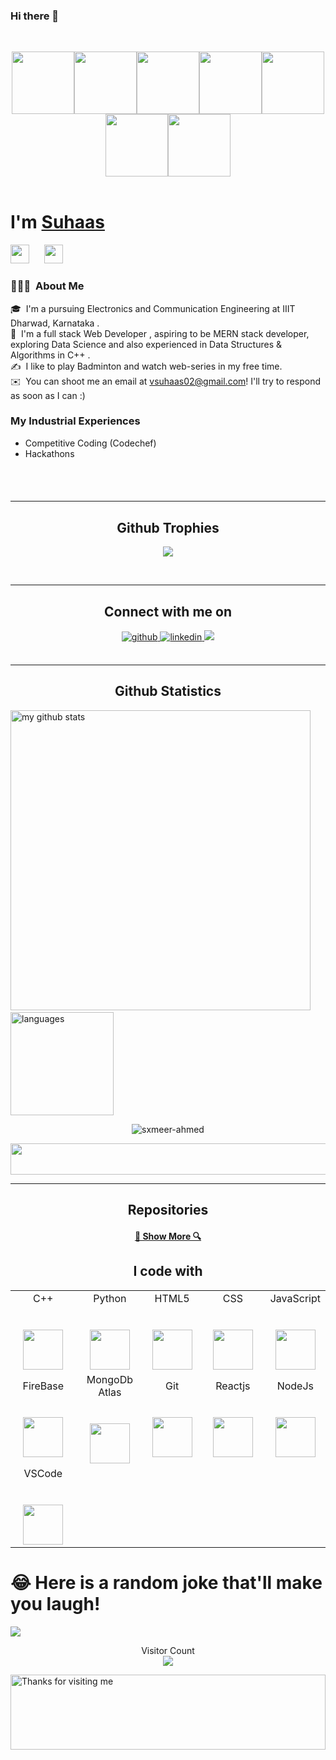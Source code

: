 ### Hi there 👋


<br>
<p align="center">
  <img src="https://media3.giphy.com/media/ln7z2eWriiQAllfVcn/200w.webp" width="100"><img src="https://i.giphy.com/media/LMt9638dO8dftAjtco/200.webp" width="100"><img src="https://i.giphy.com/media/eNAsjO55tPbgaor7ma/200w.webp" width="100"><img src="https://media.giphy.com/media/kdFc8fubgS31b8DsVu/giphy.gif" width="100"><img src="https://i.giphy.com/media/KzJkzjggfGN5Py6nkT/200.webp" width="100"><img src="https://i.giphy.com/media/IdyAQJVN2kVPNUrojM/200.webp" width="100"><img src="https://media.giphy.com/media/kH1DBkPNyZPOk0BxrM/giphy.gif" width="100">
  <br><br>
  
</p>
<h1>I'm <a  href="https://github.com/suhaas02">Suhaas</a></h1>
<p align="left">
<!-- <a href="#" target="_blank"><img height="30" src="https://image.flaticon.com/icons/svg/2111/2111703.svg?raw=true"></a>&nbsp;&nbsp;&nbsp;&nbsp;&nbsp; -->
<a href="https://www.linkedin.com/in/anand-suhaas-vegi-0b0b55206/" target="_blank"><img height="30" src="https://cdn-icons-png.flaticon.com/512/174/174857.png"></a>&nbsp;&nbsp;&nbsp;&nbsp;&nbsp;
 <a href="https://www.instagram.com/suhaassuuuuuuuu/" target="_blank"><img height="30" src="https://cdn-icons-png.flaticon.com/512/1384/1384063.png"></a>&nbsp;&nbsp;&nbsp;&nbsp;&nbsp;

### 👨🏻‍💻 &nbsp;About Me

🎓 &nbsp;I'm a pursuing Electronics and Communication Engineering at IIIT Dharwad, Karnataka .\
🌱 &nbsp;I'm a full stack Web Developer , aspiring to be MERN stack developer, exploring Data Science and also experienced in Data Structures & Algorithms in C++ .\
✍️ &nbsp;I like to play Badminton and watch web-series in my free time.\
✉️ &nbsp;You can shoot me an email at vsuhaas02@gmail.com! I'll try to respond as soon as I can :) 
  
 ### My Industrial Experiences
 - Competitive Coding (Codechef)
 - Hackathons  
 
  <br><br>


<h4/>


<h4/>
<hr>
<h2 align="center">Github Trophies</h2>
<p align="center">
<img src="https://github-profile-trophy.vercel.app/?username=suhaas02&theme=darkhub">
</p>
</br>  
<hr>
<h2 align="center">Connect with me on</h2>
<div align="center" >
  
<a href="https://github.com/suhaas02" target="_blank">
<img src=https://img.shields.io/badge/github-%2324292e.svg?&style=for-the-badge&logo=github&logoColor=white alt=github style="margin-bottom: 5px;" />
</a>
<!-- <a href="#" target="_blank">
<img src=https://img.shields.io/badge/twitter-%2300acee.svg?&style=for-the-badge&logo=twitter&logoColor=white alt=twitter style="margin-bottom: 5px;" />
</a> -->
<!-- <a href="#" target="_blank">
<img src=https://img.shields.io/badge/dev.to-%2308090A.svg?&style=for-the-badge&logo=dev.to&logoColor=white alt=devto style="margin-bottom: 5px;" />
</a> -->
<a href="https://www.linkedin.com/in/anand-suhaas-vegi-0b0b55206/" target="_blank">
<img src=https://img.shields.io/badge/linkedin-%231E77B5.svg?&style=for-the-badge&logo=linkedin&logoColor=white alt=linkedin style="margin-bottom: 5px;" />
</a>
  <a href="https://www.instagram.com/suhaassuuuuuuuu/"><img src="https://img.shields.io/badge/-suhaassuuuuuuuu-E4405F?style=flat-the-badge&logo=Instagram&logoColor=white"/></a>
</div> 
  <br/>
  <p align="center">
</p>
<hr>
<h2 align="center">Github Statistics</h2>
<p align="left">
<img src="https://github-readme-stats.vercel.app/api?username=suhaas02&show_icons=true&line_height=21&theme=gotham" alt="my github stats" width="480"/>&nbsp;<img src="https://github-readme-stats.vercel.app/api/top-langs/?username=suhaas02&layout=compact&theme=gotham" alt="languages" height="165">
</p>
<p align="center"><img align="center" src="https://github-readme-streak-stats.herokuapp.com/?user=suhaas02&layout=compact&theme=gotham" alt="sxmeer-ahmed" /></p>
<p align="center">
 <img width="600" height="50" src="https://thumbs.gfycat.com/SlightWeepyElephantseal-size_restricted.gif" width="300">
</p>
<hr>

<h2 align="center">Repositories</h2>

<h4 align="center"><a href="https://github.com/suhaas02?tab=repositories" title="Show Repositories">🔎 Show More 🔍</a></h4>


<h2 align="center">I code with</h2>
<table>
  <tbody>
    <tr>
      <td width="20%" align="center">
        <span>C++</span><br><br><br>
        <img height="64px" src="https://upload.wikimedia.org/wikipedia/commons/thumb/1/18/ISO_C%2B%2B_Logo.svg/800px-ISO_C%2B%2B_Logo.svg.png">
      </td>
      <td width="20%" align="center">
        <span>Python</span><br><br><br>
        <img height="64px" src="https://media.giphy.com/media/LMt9638dO8dftAjtco/giphy.gif">
      </td>
      <td width="20%" align="center">
        <span>HTML5</span><br><br><br>
        <img height="64px" src="https://cdn-icons-png.flaticon.com/512/174/174854.png">
      </td>
      <td width="20%" align="center">
        <span>CSS</span><br><br><br>
        <img height="64px" src="https://cdn-icons-png.flaticon.com/512/732/732190.png">
      </td>
      <td width="20%" align="center">
        <span>JavaScript</span><br><br><br>
        <img height="64px" src="https://www.google.com/imgres?imgurl=https%3A%2F%2Fimg.favpng.com%2F2%2F12%2F22%2Fjavascript-icon-png-favpng-ruDBDhxzVxWHgXXtH2Hi1XzJf.jpg&imgrefurl=https%3A%2F%2Ffavpng.com%2Fpng_view%2Fjavascript-icon-png%2FXcfV8Zca&tbnid=JA9bd3TSkRObuM&vet=12ahUKEwiGr5rh6Kb0AhVTSSsKHSEFAnwQMygMegUIARDQAQ..i&docid=rnJgSrot4lCXRM&w=820&h=800&itg=1&q=js%20icon%20html&ved=2ahUKEwiGr5rh6Kb0AhVTSSsKHSEFAnwQMygMegUIARDQAQ">
  </td>
    </tr>
    <tr>
  <td width="20%" align="center">
        <span>FireBase</span><br><br><br>
        <img height="64px" src="https://img.icons8.com/color/452/firebase.png">
        </td>
       <td width="25%" align="center">
        <span>MongoDb Atlas</span><br><br><br>
        <img height="64px" src="https://cdn.iconscout.com/icon/free/png-512/mongodb-5-1175140.png">
      </td>
      <td width="20%" align="center">
        <span>Git</span><br><br><br>
        <img height="64px" src="https://media.giphy.com/media/kH1DBkPNyZPOk0BxrM/giphy.gif">
      </td>
      <td width="25%" align="center">
        <span>Reactjs</span><br><br><br>
        <img height="64px" src="https://media.giphy.com/media/eNAsjO55tPbgaor7ma/source.gif">
      </td>
      <td width="25%" align="center">
        <span>NodeJs</span><br><br><br>
        <img height="64px" src="https://img.icons8.com/color/452/nodejs.png">
      </td>
     </tr> 
    <tr>
    <td width="25%" align="center">
        <span>VSCode</span><br><br><br>
        <img height="64px" src="https://media.giphy.com/media/IdyAQJVN2kVPNUrojM/giphy.gif">
      </td>
  </tr>
  </tbody>
</table>

<h1> 😂 Here is a random joke that'll make you laugh! </h1>

<img src=https://readme-jokes.vercel.app/api />




<p align="center"> 
   Visitor Count
 <br/>
  <img src="https://profile-counter.glitch.me/suhaas02/count.svg" />
</p>

<img height="120" alt="Thanks for visiting me" width="100%" src="https://raw.githubusercontent.com/BrunnerLivio/brunnerlivio/master/images/marquee.svg" />
<br />
